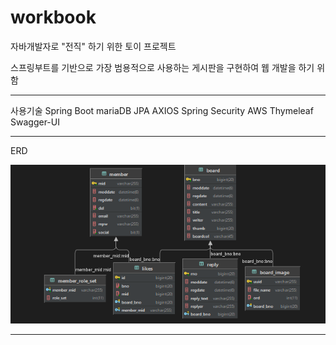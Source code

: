 # workbook

자바개발자로 "전직" 하기 위한 토이 프로젝트

스프링부트를 기반으로 가장 범용적으로 사용하는 게시판을 구현하여
웹 개발을 하기 위함

---
사용기술
Spring Boot
mariaDB
JPA
AXIOS
Spring Security
AWS
Thymeleaf
Swagger-UI

---
ERD

![img_1.png](img_1.png)

---